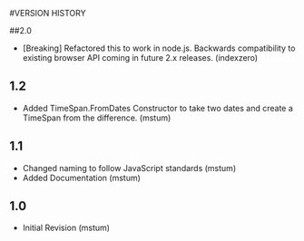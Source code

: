 #VERSION HISTORY

##2.0 
* [Breaking] Refactored this to work in node.js. Backwards compatibility to existing browser API coming in future 2.x releases. (indexzero)

## 1.2
* Added TimeSpan.FromDates Constructor to take two dates
  and create a TimeSpan from the difference. (mstum)

## 1.1
* Changed naming to follow JavaScript standards (mstum)
* Added Documentation (mstum)

## 1.0
* Initial Revision (mstum)
